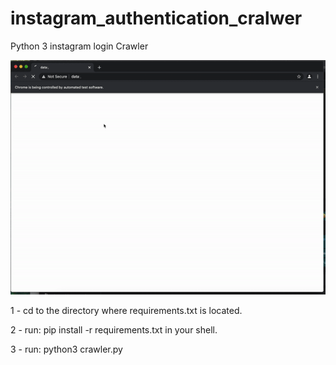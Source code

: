 # instagram_authentication_cralwer

Python 3 instagram login Crawler

![alt text](https://github.com/jacksonsmith/instagram_authentication_cralwer/blob/main/gif_example.gif "Gif Example")


1 - cd to the directory where requirements.txt is located.

2 - run: pip install -r requirements.txt in your shell.

3 - run: python3 crawler.py 

